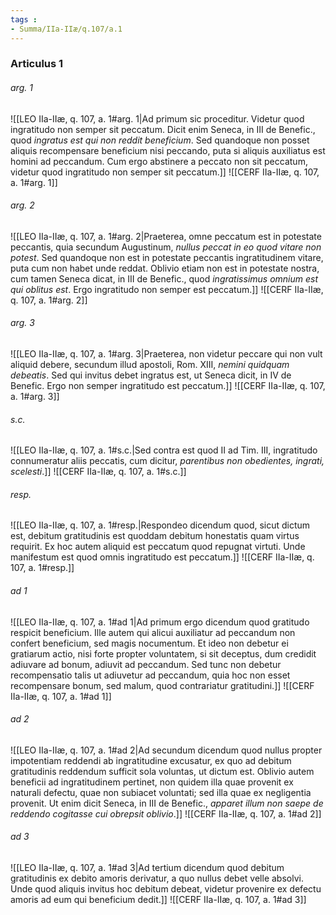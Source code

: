 ```yaml
---
tags : 
- Summa/IIa-IIæ/q.107/a.1
---
```


### Articulus 1

###### arg. 1
![[LEO IIa-IIæ, q. 107, a. 1#arg. 1|Ad primum sic proceditur. Videtur quod ingratitudo non semper sit peccatum. Dicit enim Seneca, in III de Benefic., quod *ingratus est qui non reddit beneficium*. Sed quandoque non posset aliquis recompensare beneficium nisi peccando, puta si aliquis auxiliatus est homini ad peccandum. Cum ergo abstinere a peccato non sit peccatum, videtur quod ingratitudo non semper sit peccatum.]]
![[CERF IIa-IIæ, q. 107, a. 1#arg. 1]]

###### arg. 2
![[LEO IIa-IIæ, q. 107, a. 1#arg. 2|Praeterea, omne peccatum est in potestate peccantis, quia secundum Augustinum, *nullus peccat in eo quod vitare non potest*. Sed quandoque non est in potestate peccantis ingratitudinem vitare, puta cum non habet unde reddat. Oblivio etiam non est in potestate nostra, cum tamen Seneca dicat, in III de Benefic., quod *ingratissimus omnium est qui oblitus est*. Ergo ingratitudo non semper est peccatum.]]
![[CERF IIa-IIæ, q. 107, a. 1#arg. 2]]

###### arg. 3
![[LEO IIa-IIæ, q. 107, a. 1#arg. 3|Praeterea, non videtur peccare qui non vult aliquid debere, secundum illud apostoli, Rom. XIII, *nemini quidquam debeatis*. Sed qui invitus debet ingratus est, ut Seneca dicit, in IV de Benefic. Ergo non semper ingratitudo est peccatum.]]
![[CERF IIa-IIæ, q. 107, a. 1#arg. 3]]

###### s.c.
![[LEO IIa-IIæ, q. 107, a. 1#s.c.|Sed contra est quod II ad Tim. III, ingratitudo connumeratur aliis peccatis, cum dicitur, *parentibus non obedientes, ingrati, scelesti*.]]
![[CERF IIa-IIæ, q. 107, a. 1#s.c.]]

###### resp.
![[LEO IIa-IIæ, q. 107, a. 1#resp.|Respondeo dicendum quod, sicut dictum est, debitum gratitudinis est quoddam debitum honestatis quam virtus requirit. Ex hoc autem aliquid est peccatum quod repugnat virtuti. Unde manifestum est quod omnis ingratitudo est peccatum.]]
![[CERF IIa-IIæ, q. 107, a. 1#resp.]]

###### ad 1
![[LEO IIa-IIæ, q. 107, a. 1#ad 1|Ad primum ergo dicendum quod gratitudo respicit beneficium. Ille autem qui alicui auxiliatur ad peccandum non confert beneficium, sed magis nocumentum. Et ideo non debetur ei gratiarum actio, nisi forte propter voluntatem, si sit deceptus, dum credidit adiuvare ad bonum, adiuvit ad peccandum. Sed tunc non debetur recompensatio talis ut adiuvetur ad peccandum, quia hoc non esset recompensare bonum, sed malum, quod contrariatur gratitudini.]]
![[CERF IIa-IIæ, q. 107, a. 1#ad 1]]

###### ad 2
![[LEO IIa-IIæ, q. 107, a. 1#ad 2|Ad secundum dicendum quod nullus propter impotentiam reddendi ab ingratitudine excusatur, ex quo ad debitum gratitudinis reddendum sufficit sola voluntas, ut dictum est. Oblivio autem beneficii ad ingratitudinem pertinet, non quidem illa quae provenit ex naturali defectu, quae non subiacet voluntati; sed illa quae ex negligentia provenit. Ut enim dicit Seneca, in III de Benefic., *apparet illum non saepe de reddendo cogitasse cui obrepsit oblivio*.]]
![[CERF IIa-IIæ, q. 107, a. 1#ad 2]]

###### ad 3
![[LEO IIa-IIæ, q. 107, a. 1#ad 3|Ad tertium dicendum quod debitum gratitudinis ex debito amoris derivatur, a quo nullus debet velle absolvi. Unde quod aliquis invitus hoc debitum debeat, videtur provenire ex defectu amoris ad eum qui beneficium dedit.]]
![[CERF IIa-IIæ, q. 107, a. 1#ad 3]]

